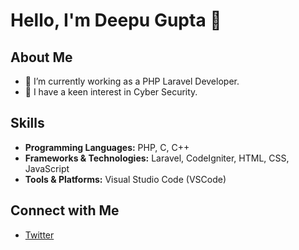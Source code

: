 # Hello, I'm Deepu Gupta 👋

## About Me

- 🔭 I’m currently working as a PHP Laravel Developer.
- 🌱 I have a keen interest in Cyber Security.

## Skills

- **Programming Languages:** PHP, C, C++
- **Frameworks & Technologies:** Laravel, CodeIgniter, HTML, CSS, JavaScript
- **Tools & Platforms:** Visual Studio Code (VSCode)

## Connect with Me

- [Twitter](https://twitter.com/deepu_fit)
